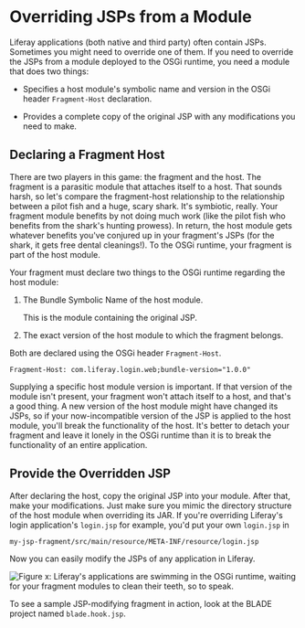 # Overriding JSPs from a Module

Liferay applications (both native and third party) often contain JSPs.
Sometimes you might need to override one of them. If you need to override the
JSPs from a module deployed to the OSGi runtime, you need a module that does two
things:

-  Specifies a host module's symbolic name and version in the OSGi header `Fragment-Host` declaration.

-  Provides a complete copy of the original JSP with any modifications you need
   to make.

## Declaring a Fragment Host

There are two players in this game: the fragment and the host. The fragment is a
parasitic module that attaches itself to a host. That sounds harsh, so let's
compare the fragment-host relationship to the relationship between a pilot
fish and a huge, scary shark. It's symbiotic, really. Your fragment module
benefits by not doing much work (like the pilot fish who benefits from the
shark's hunting prowess). In return, the host module gets whatever benefits
you've conjured up in your fragment's JSPs (for the shark, it gets free dental
cleanings!). To the OSGi runtime, your fragment is part of the host module.

Your fragment must declare two things to the OSGi runtime regarding the host
module:

1. The Bundle Symbolic Name of the host module.

    This is the module containing the original JSP.

2. The exact version of the host module to which the fragment belongs.

Both are declared using the OSGi header `Fragment-Host`.

    Fragment-Host: com.liferay.login.web;bundle-version="1.0.0"

Supplying a specific host module version is important. If that version of the
module isn't present, your fragment won't attach itself to a host, and that's a
good thing. A new version of the host module might have changed its JSPs, so if
your now-incompatible version of the JSP is applied to the host module, you'll
break the functionality of the host. It's better to detach your fragment
and leave it lonely in the OSGi runtime than it is to break the functionality of
an entire application.

## Provide the Overridden JSP

After declaring the host, copy the original JSP into your module. After that,
make your modifications. Just make sure you mimic the directory structure of the
host module when overriding its JAR. If you're overriding Liferay's login
application's `login.jsp` for example, you'd put your own `login.jsp` in 

    my-jsp-fragment/src/main/resource/META-INF/resource/login.jsp

Now you can easily modify the JSPs of any application in Liferay.

![Figure x: Liferay's applications are swimming in the OSGi runtime, waiting for
your fragment modules to clean their teeth, so to speak.](../../images/sharks.jpg)
<!--https://commons.wikimedia.org/wiki/File:Carcharhinus_perezi_bahamas_feeding.jpg-->

To see a sample JSP-modifying fragment in action, look at the BLADE project
named `blade.hook.jsp`.

